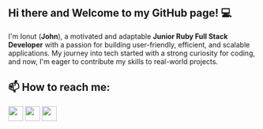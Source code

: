 ## Hi there and Welcome to my GitHub page! 💻
 I'm Ionut (**John**), a motivated and adaptable **Junior Ruby Full Stack Developer** with a passion for building user-friendly, efficient, and scalable applications. My journey into tech started with a strong curiosity for coding, and now, I'm eager to contribute my skills to real-world projects.  


## 📫 How to reach me:

[<img src="https://img.shields.io/badge/LinkedIn-%23007fff" width="auto" height="30" style="max-width: 100%;">](https://www.linkedin.com/in/ionut-miron/)  [<img src="https://img.shields.io/badge/freeCodeCamp-black" width="auto" height="30" style="max-width: 100%;">](https://www.freecodecamp.org/John07mrn) [<img src="https://img.shields.io/badge/Resume-important" width="auto" height="30" style="max-width: 100%;">](https://www.canva.com/design/DAGaAw7YXJA/NDGW1aw-TZ6PxcBQqmEFnQ/view?utm_content=DAGaAw7YXJA&utm_campaign=designshare&utm_medium=link2&utm_source=uniquelinks&utlId=he26283acb3)


 

<!--
**John07mrn/John07mrn** is a ✨ _special_ ✨ repository because its `README.md` (this file) appears on your GitHub profile.

Here are some ideas to get you started:

- 🔭 I’m currently working on ...
- 🌱 I’m currently learning ...
- 👯 I’m looking to collaborate on ...
- 🤔 I’m looking for help with ...
- 💬 Ask me about ...
- 📫 How to reach me: ...
- 😄 Pronouns: ...
- ⚡ Fun fact: ...
-->
